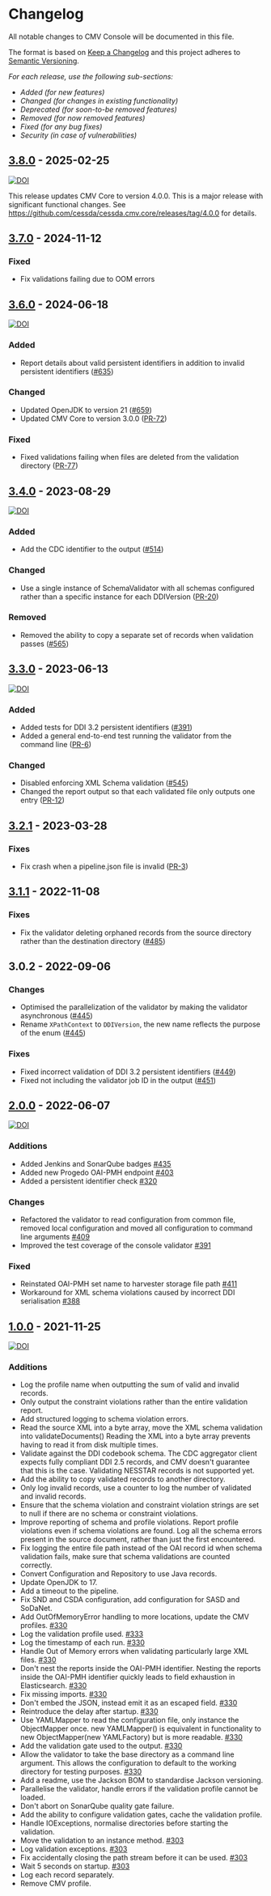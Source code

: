 # Changelog

All notable changes to CMV Console will be documented in this file.

The format is based on [Keep a Changelog](http://keepachangelog.com/en/1.0.0/)
and this project adheres to [Semantic Versioning](http://semver.org/spec/v2.0.0.html).

*For each release, use the following sub-sections:*

- *Added (for new features)*
- *Changed (for changes in existing functionality)*
- *Deprecated (for soon-to-be removed features)*
- *Removed (for now removed features)*
- *Fixed (for any bug fixes)*
- *Security (in case of vulnerabilities)*

## [3.8.0] - 2025-02-25

[![DOI](https://zenodo.org/badge/DOI/10.5281/zenodo.14916314.svg)](https://doi.org/10.5281/zenodo.14916314)

This release updates CMV Core to version 4.0.0. This is a major release with significant functional changes. See <https://github.com/cessda/cessda.cmv.core/releases/tag/4.0.0> for details.

## [3.7.0] - 2024-11-12

### Fixed

* Fix validations failing due to OOM errors

## [3.6.0] - 2024-06-18

[![DOI](https://zenodo.org/badge/DOI/10.5281/zenodo.11915471.svg)](https://doi.org/10.5281/zenodo.11915471)

### Added

* Report details about valid persistent identifiers in addition to invalid persistent identifiers ([#635](https://github.com/cessda/cessda.cdc.versions/issues/635))

### Changed

* Updated OpenJDK to version 21 ([#659](https://github.com/cessda/cessda.cdc.versions/issues/659))
* Updated CMV Core to version 3.0.0 ([PR-72](https://github.com/cessda/cessda.cmv.console/pull/72))

### Fixed

* Fixed validations failing when files are deleted from the validation directory ([PR-77](https://github.com/cessda/cessda.cmv.console/pull/77))

## [3.4.0] - 2023-08-29

[![DOI](https://zenodo.org/badge/DOI/10.5281/zenodo.8277085.svg)](https://doi.org/10.5281/zenodo.8277085)

### Added

- Add the CDC identifier to the output ([#514](https://github.com/cessda/cessda.cdc.versions/issues/514))

### Changed

- Use a single instance of SchemaValidator with all schemas configured rather than a specific instance for each DDIVersion ([PR-20](https://github.com/cessda/cessda.cmv.console/pull/20))

### Removed

- Removed the ability to copy a separate set of records when validation passes ([#565](https://github.com/cessda/cessda.cdc.versions/issues/565))

## [3.3.0] - 2023-06-13

[![DOI](https://zenodo.org/badge/DOI/10.5281/zenodo.8021255.svg)](https://doi.org/10.5281/zenodo.8021255)

### Added

- Added tests for DDI 3.2 persistent identifiers ([#391](https://github.com/cessda/cessda.cdc.versions/issues/391))
- Added a general end-to-end test running the validator from the command
  line ([PR-6](https://github.com/cessda/cessda.cmv.console/pull/6))

### Changed

- Disabled enforcing XML Schema validation ([#545](https://github.com/cessda/cessda.cdc.versions/issues/545))
- Changed the report output so that each validated file only outputs one
  entry ([PR-12](https://github.com/cessda/cessda.cmv.console/pull/12))

## [3.2.1] - 2023-03-28

### Fixes

- Fix crash when a pipeline.json file is invalid ([PR-3](https://github.com/cessda/cessda.cmv.console/pull/3))

## [3.1.1] - 2022-11-08

### Fixes

- Fix the validator deleting orphaned records from the source directory rather than the destination
  directory ([#485](https://github.com/cessda/cessda.cdc.versions/issues/485))

## 3.0.2 - 2022-09-06

### Changes

- Optimised the parallelization of the validator by making the validator
  asynchronous ([#445](https://github.com/cessda/cessda.cdc.versions/issues/445))
- Rename `XPathContext` to `DDIVersion`, the new name reflects the purpose of the
  enum ([#445](https://github.com/cessda/cessda.cdc.versions/issues/445))

### Fixes

- Fixed incorrect validation of DDI 3.2 persistent identifiers ([#449](https://github.com/cessda/cessda.cdc.versions/issues/449))
- Fixed not including the validator job ID in the output ([#451](https://github.com/cessda/cessda.cdc.versions/issues/451))

## [2.0.0] - 2022-06-07

[![DOI](https://zenodo.org/badge/DOI/10.5281/zenodo.6577771.svg)](https://doi.org/10.5281/zenodo.6577771)

### Additions

- Added Jenkins and SonarQube badges [#435](https://github.com/cessda/cessda.cdc.versions/issues/435)
- Added new Progedo OAI-PMH endpoint [#403](https://github.com/cessda/cessda.cdc.versions/issues/403)
- Added a persistent identifier check [#320](https://github.com/cessda/cessda.cdc.versions/issues/320)

### Changes

- Refactored the validator to read configuration from common file, removed local configuration and moved all configuration to command line arguments [#409](https://github.com/cessda/cessda.cdc.versions/issues/409)
- Improved the test coverage of the console validator [#391](https://github.com/cessda/cessda.cdc.versions/issues/391)

### Fixed

- Reinstated OAI-PMH set name to harvester storage file path [#411](https://github.com/cessda/cessda.cdc.versions/issues/411)
- Workaround for XML schema violations caused by incorrect DDI serialisation [#388](https://github.com/cessda/cessda.cdc.versions/issues/388)

## [1.0.0] - 2021-11-25

[![DOI](https://zenodo.org/badge/DOI/10.5281/zenodo.5711087.svg)](https://doi.org/10.5281/zenodo.5711087)

### Additions

- Log the profile name when outputting the sum of valid and invalid records.
- Only output the constraint violations rather than the entire validation report.
- Add structured logging to schema violation errors.
- Read the source XML into a byte array, move the XML schema validation into validateDocuments() Reading the XML into a byte array prevents having to read it from disk multiple times.
- Validate against the DDI codebook schema. The CDC aggregator client expects fully compliant DDI 2.5 records, and CMV doesn't guarantee that this is the case. Validating NESSTAR records is not supported yet.
- Add the ability to copy validated records to another directory.
- Only log invalid records, use a counter to log the number of validated and invalid records.
- Ensure that the schema violation and constraint violation strings are set to null if there are no schema or constraint violations.
- Improve reporting of schema and profile violations. Report profile violations even if schema violations are found. Log all the schema errors present in the source document, rather than just the first encountered.
- Fix logging the entire file path instead of the OAI record id when schema validation fails, make sure that schema validations are counted correctly.
- Convert Configuration and Repository to use Java records.
- Update OpenJDK to 17.
- Add a timeout to the pipeline.
- Fix SND and CSDA configuration, add configuration for SASD and SoDaNet.
- Add OutOfMemoryError handling to more locations, update the CMV profiles. [#330](https://github.com/cessda/cessda.cdc.versions/issues/330)
- Log the validation profile used. [#333](https://github.com/cessda/cessda.cdc.versions/issues/333)
- Log the timestamp of each run. [#330](https://github.com/cessda/cessda.cdc.versions/issues/330)
- Handle Out of Memory errors when validating particularly large XML files. [#330](https://github.com/cessda/cessda.cdc.versions/issues/330)
- Don't nest the reports inside the OAI-PMH identifier. Nesting the reports inside the OAI-PMH identifier quickly leads to field exhaustion in Elasticsearch. [#330](https://github.com/cessda/cessda.cdc.versions/issues/330)
- Fix missing imports. [#330](https://github.com/cessda/cessda.cdc.versions/issues/330)
- Don't embed the JSON, instead emit it as an escaped field. [#330](https://github.com/cessda/cessda.cdc.versions/issues/330)
- Reintroduce the delay after startup. [#330](https://github.com/cessda/cessda.cdc.versions/issues/330)
- Use YAMLMapper to read the configuration file, only instance the ObjectMapper once. new YAMLMapper() is equivalent in functionality to new ObjectMapper(new YAMLFactory) but is more readable. [#330](https://github.com/cessda/cessda.cdc.versions/issues/330)
- Add the validation gate used to the output. [#330](https://github.com/cessda/cessda.cdc.versions/issues/330)
- Allow the validator to take the base directory as a command line argument. This allows the configuration to default to the working directory for testing purposes. [#330](https://github.com/cessda/cessda.cdc.versions/issues/330)
- Add a readme, use the Jackson BOM to standardise Jackson versioning.
- Parallelise the validator, handle errors if the validation profile cannot be loaded.
- Don't abort on SonarQube quality gate failure.
- Add the ability to configure validation gates, cache the validation profile.
- Handle IOExceptions, normalise directories before starting the validation.
- Move the validation to an instance method. [#303](https://github.com/cessda/cessda.cdc.versions/issues/303)
- Log validation exceptions. [#303](https://github.com/cessda/cessda.cdc.versions/issues/303)
- Fix accidentally closing the path stream before it can be used. [#303](https://github.com/cessda/cessda.cdc.versions/issues/303)
- Wait 5 seconds on startup. [#303](https://github.com/cessda/cessda.cdc.versions/issues/303)
- Log each record separately.
- Remove CMV profile.

[3.8.0]: https://github.com/cessda/cessda.cmv.console/releases/tag/3.8.0
[3.7.0]: https://github.com/cessda/cessda.cmv.console/releases/tag/3.7.0
[3.6.0]: https://github.com/cessda/cessda.cmv.console/releases/tag/3.6.0
[3.4.0]: https://github.com/cessda/cessda.cmv.console/releases/tag/3.4.0
[3.3.0]: https://github.com/cessda/cessda.cmv.console/releases/tag/3.3.0
[3.2.1]: https://github.com/cessda/cessda.cmv.console/releases/tag/3.2.1
[3.1.1]: https://github.com/cessda/cessda.cmv.console/releases/tag/3.1.1
[2.0.0]: https://github.com/cessda/cessda.cmv.console/releases/tag/2.0.0
[1.0.0]: https://github.com/cessda/cessda.cmv.console/releases/tag/1.0.0
